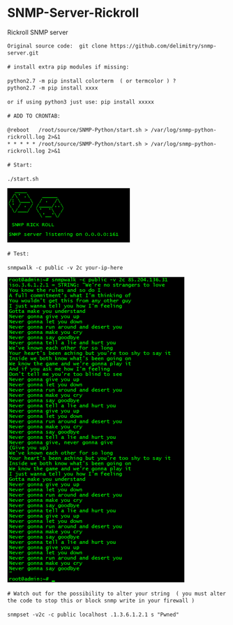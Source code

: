 # SNMP-Server-Rickroll
Rickroll SNMP server
```
Original source code:  git clone https://github.com/delimitry/snmp-server.git 

# install extra pip modules if missing: 

python2.7 -m pip install colorterm  ( or termcolor ) ?
python2.7 -m pip install xxxx

or if using python3 just use: pip install xxxxx
 
# ADD TO CRONTAB:

@reboot   /root/source/SNMP-Python/start.sh > /var/log/snmp-python-rickroll.log 2>&1
* * * * * /root/source/SNMP-Python/start.sh > /var/log/snmp-python-rickroll.log 2>&1

# Start: 

./start.sh
```
![start](https://github.com/keldnorman/SNMP-Server-Rickroll/raw/main/start.png)

```
# Test: 

snmpwalk -c public -v 2c your-ip-here
```
![test](https://github.com/keldnorman/SNMP-Server-Rickroll/raw/main/run.png)

```
# Watch out for the possibility to alter your string  ( you must alter the code to stop this or block snmp write in your firewall )

snmpset -v2c -c public localhost .1.3.6.1.2.1 s "Pwned"

```


